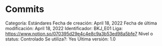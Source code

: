 # Commits

Categoría: Estándares
Fecha de creación: April 18, 2022
Fecha de última modificación: April 18, 2022
Identificador: BKJ_E01
Liga: https://www.notion.so/070395d29e4c4e8c9a3b53ed98a5bfe7
Nivel o status: Controlado
Se utiliza?: Yes
Última versión: 1.0